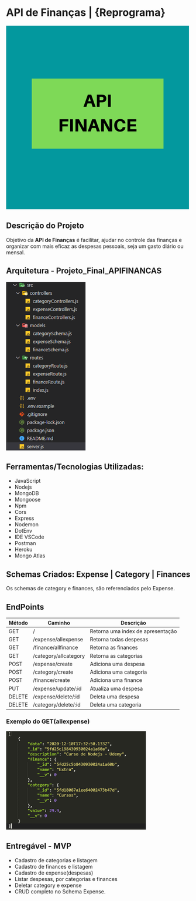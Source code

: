 # API de Finanças | {Reprograma}
![Alt](https://github.com/andreianet/projeto_final_apifinancas/blob/master/img/api_finance.png)

## Descrição do Projeto
Objetivo da **API de Finanças** é facilitar, ajudar no controle das finanças e organizar com mais eficaz as despesas pessoais, seja um gasto diário ou mensal.

## Arquitetura - Projeto_Final_APIFINANCAS
![Alt](https://github.com/andreianet/projeto_final_apifinancas/blob/master/img/arquitetura.png)


## Ferramentas/Tecnologias Utilizadas:

* JavaScript
* Nodejs
* MongoDB
* Mongoose
* Npm
* Cors
* Express
* Nodemon
* DotEnv
* IDE VSCode
* Postman
* Heroku
* Mongo Atlas

## Schemas Criados: Expense | Category | Finances 
Os schemas de category e finances, são referenciados pelo Expense.

## EndPoints

Método  |  Caminho               |  Descrição                             | 
--------|------------------------|----------------------------------------|
GET     |      /                 |  Retorna uma index de apresentação     |
GET     | /expense/allexpense    |  Retorna todas despesas                |
GET     | /finance/allfinance    |  Retorna as finances                   |
GET     | /category/allcategory  |  Retorna as categorias                 |
POST    | /expense/create        |  Adiciona uma despesa                  |
POST    | /category/create       |  Adiciona uma categoria                |
POST    | /finance/create        |  Adiciona uma finance                  |
PUT     | /expense/update/:id    |  Atualiza uma despesa                  |
DELETE  | /expense/delete/:id    |  Deleta uma despesa                    |
DELETE  | /category/delete/:id   |  Deleta uma categoria                  |

### Exemplo do GET(allexpense)

![Alt](https://github.com/andreianet/projeto_final_apifinancas/blob/master/img/exemplo_allexpense.png)


## Entregável - MVP
* Cadastro de categorias e listagem
* Cadastro de finances e listagem
* Cadastro de expense(despesas)
* Listar despesas, por categorias e finances
* Deletar category e expense
* CRUD completo no Schema Expense.













